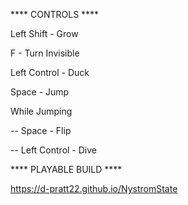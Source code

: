 ****   CONTROLS   ****

Left Shift - Grow

F - Turn Invisible

Left Control - Duck

Space - Jump

While Jumping 

-- Space - Flip

-- Left Control - Dive

**** PLAYABLE BUILD ****

https://d-pratt22.github.io/NystromState
